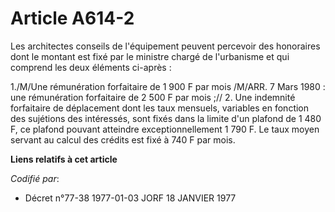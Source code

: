 # Article A614-2

Les architectes conseils de l'équipement peuvent percevoir des honoraires dont le montant est fixé par le ministre chargé de
l'urbanisme et qui comprend les deux éléments ci-après :

1./M/Une rémunération forfaitaire de 1 900 F par mois /M/ARR. 7 Mars 1980 : une rémunération forfaitaire de 2 500 F par
mois ;//        2. Une indemnité forfaitaire de déplacement dont les taux mensuels, variables en fonction des sujétions des
intéressés, sont fixés dans la limite d'un plafond de 1 480 F, ce plafond pouvant atteindre exceptionnellement 1 790 F. Le
taux moyen servant au calcul des crédits est fixé à 740 F par mois.

**Liens relatifs à cet article**

_Codifié par_:

  - Décret n°77-38 1977-01-03 JORF 18 JANVIER 1977
